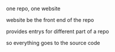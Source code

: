 one repo, one website

website be the front end of the repo

provides entrys for different part of a repo

so everything goes to the source code

